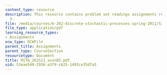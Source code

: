 ```yaml
---
content_type: resource
description: This resource contains problem set readings assignments review chapter
  3.
file: /media/courses/6-262-discrete-stochastic-processes-spring-2011/53eae5402936a3f9c6251493ce35dfa5_MIT6_262S11_assn05.pdf
file_type: application/pdf
learning_resource_types:
- Assignments
ocw_type: OCWFile
parent_title: Assignments
parent_type: CourseSection
resourcetype: Document
title: MIT6_262S11_assn05.pdf
uid: 53eae540-2936-a3f9-c625-1493ce35dfa5
---
```

